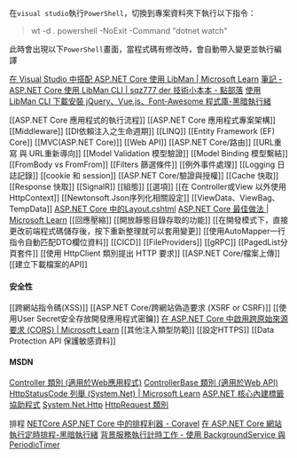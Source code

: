 
在`visual studio`執行`PowerShell`，切換到專案資料夾下執行以下指令：
> wt -d . powershell -NoExit -Command "dotnet watch"

此時會出現以下`PowerShell`畫面，當程式碼有修改時，會自動帶入變更並執行編譯

[在 Visual Studio 中搭配 ASP.NET Core 使用 LibMan | Microsoft Learn](https://learn.microsoft.com/zh-tw/aspnet/core/client-side/libman/libman-vs?view=aspnetcore-9.0#uninstall-library-files)
[筆記 - ASP.NET Core 使用 LibMan CLI | sqz777 der 技術小本本 - 點部落](https://dotblogs.com.tw/Im_sqz777/2020/09/03/222746)
[使用 LibMan CLI 下載安裝 jQuery、Vue.js、Font-Awesome 程式庫-黑暗執行緒](https://blog.darkthread.net/blog/libman-cli/)

[[ASP.NET Core 應用程式的執行流程]]
[[ASP.NET Core 應用程式專案架構]]
[[Middleware]]
[[DI依賴注入之生命週期]]
[[LINQ]]
[[Entity Framework (EF) Core]]
[[MVC(ASP.NET Core)]]
[[Web API]]
[[ASP.NET Core/路由]]
[[URL重寫 與 URL重新導向]]
[[Model Validation 模型驗證]]
[[Model Binding 模型繫結]]
[[FromBody vs FromFrom]]
[[Filters 篩選條件]]
[[例外事件處理]]
[[Logging 日誌記錄]]
[[cookie 和 session]]
[[ASP.NET Core/驗證與授權]]
[[Cache 快取]]
[[Response 快取]]
[[SignalR]]
[[組態]]
[[選項]]
[[在 Controller或View 以外使用 HttpContext]]
[[Newtonsoft.Json序列化相關設定]]
[[ViewData、ViewBag、TempData]]
[ASP.NET Core 中的Layout.cshtml](https://learn.microsoft.com/zh-tw/aspnet/core/mvc/views/layout?view=aspnetcore-7.0)
[ASP.NET Core 最佳做法 | Microsoft Learn](https://learn.microsoft.com/zh-tw/aspnet/core/fundamentals/best-practices?view=aspnetcore-7.0#compress-responses)
[[回應壓縮]]
[[開放靜態目錄存取的功能]]
[[在開發模式下，直接更改前端程式碼儲存後，按下重新整理就可以套用變更]]
[[使用AutoMapper一行指令自動匹配DTO欄位資料]]
[[CICD]]
[[FileProviders]]
[[gRPC]]
[[PagedList分頁套件]]
[[使用 HttpClient 類別提出 HTTP 要求]]
[[ASP.NET Core/檔案上傳]]
[[建立下載檔案的API]]

#### 安全性
[[跨網站指令碼(XSS)]]
[[ASP.NET Core/跨網站偽造要求 (XSRF or CSRF)]]
[[使用User Secret安全存放開發應用程式密鑰]]
[在 ASP.NET Core 中啟用跨原始來源要求 (CORS) | Microsoft Learn](https://learn.microsoft.com/zh-tw/aspnet/core/security/cors?view=aspnetcore-8.0)
[[其他注入類型防範]]
[[設定HTTPS]]
[[Data Protection API 保護敏感資料]]
#### MSDN
[Controller 類別 (適用於Web應用程式)](https://learn.microsoft.com/zh-tw/dotnet/api/microsoft.aspnetcore.mvc.controller?view=aspnetcore-8.0#methods)
[ControllerBase 類別  (適用於Web API)](https://learn.microsoft.com/zh-tw/dotnet/api/microsoft.aspnetcore.mvc.controllerbase?view=aspnetcore-8.0#methods)
[HttpStatusCode 列舉 (System.Net) | Microsoft Learn](https://learn.microsoft.com/zh-tw/dotnet/api/system.net.httpstatuscode?view=net-5.0)
[ASP.NET 核心內建標籤協助程式](https://learn.microsoft.com/zh-tw/aspnet/core/mvc/views/tag-helpers/built-in/?view=aspnetcore-9.0)
[System.Net.Http](https://learn.microsoft.com/zh-tw/dotnet/api/system.net.http?view=net-8.0)
[HttpRequest 類別](https://learn.microsoft.com/zh-tw/dotnet/api/microsoft.aspnetcore.http.httprequest?view=aspnetcore-8.0)

排程
[NETCore ASP.NET Core 中的排程利器 - Coravel](https://marcus116.blogspot.com/2019/09/task-schedule-library-coravel-in-netcore-aspnetcore.html)
[在 ASP.NET Core 網站執行定時排程-黑暗執行緒](https://blog.darkthread.net/blog/aspnet-core-background-task/)
[背景服務執行計時工作 - 使用 BackgroundService 與 PeriodicTimer](https://www.dotblogs.com.tw/mrkt/2024/10/12/094028)